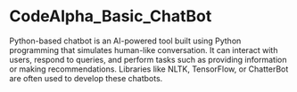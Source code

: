 # CodeAlpha_Basic_ChatBot
 Python-based chatbot is an AI-powered tool built using Python programming that simulates human-like conversation. It can interact with users, respond to queries, and perform tasks such as providing information or making recommendations. Libraries like NLTK, TensorFlow, or ChatterBot are often used to develop these chatbots.
